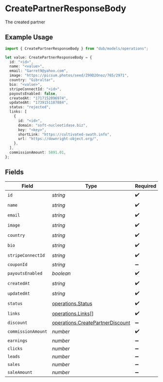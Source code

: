 # CreatePartnerResponseBody

The created partner

## Example Usage

```typescript
import { CreatePartnerResponseBody } from "dub/models/operations";

let value: CreatePartnerResponseBody = {
  id: "<id>",
  name: "<value>",
  email: "Garret9@yahoo.com",
  image: "https://picsum.photos/seed/Z99D2Onoz/765/2971",
  country: "Gibraltar",
  bio: "<value>",
  stripeConnectId: "<id>",
  payoutsEnabled: false,
  createdAt: "1717152096974",
  updatedAt: "1739151187884",
  status: "rejected",
  links: [
    {
      id: "<id>",
      domain: "soft-nucleotidase.biz",
      key: "<key>",
      shortLink: "https://cultivated-swath.info",
      url: "https://downright-object.org/",
    },
  ],
  commissionAmount: 5891.01,
};
```

## Fields

| Field                                                                                | Type                                                                                 | Required                                                                             | Description                                                                          |
| ------------------------------------------------------------------------------------ | ------------------------------------------------------------------------------------ | ------------------------------------------------------------------------------------ | ------------------------------------------------------------------------------------ |
| `id`                                                                                 | *string*                                                                             | :heavy_check_mark:                                                                   | N/A                                                                                  |
| `name`                                                                               | *string*                                                                             | :heavy_check_mark:                                                                   | N/A                                                                                  |
| `email`                                                                              | *string*                                                                             | :heavy_check_mark:                                                                   | N/A                                                                                  |
| `image`                                                                              | *string*                                                                             | :heavy_check_mark:                                                                   | N/A                                                                                  |
| `country`                                                                            | *string*                                                                             | :heavy_check_mark:                                                                   | N/A                                                                                  |
| `bio`                                                                                | *string*                                                                             | :heavy_check_mark:                                                                   | N/A                                                                                  |
| `stripeConnectId`                                                                    | *string*                                                                             | :heavy_check_mark:                                                                   | N/A                                                                                  |
| `couponId`                                                                           | *string*                                                                             | :heavy_minus_sign:                                                                   | N/A                                                                                  |
| `payoutsEnabled`                                                                     | *boolean*                                                                            | :heavy_check_mark:                                                                   | N/A                                                                                  |
| `createdAt`                                                                          | *string*                                                                             | :heavy_check_mark:                                                                   | N/A                                                                                  |
| `updatedAt`                                                                          | *string*                                                                             | :heavy_check_mark:                                                                   | N/A                                                                                  |
| `status`                                                                             | [operations.Status](../../models/operations/status.md)                               | :heavy_check_mark:                                                                   | N/A                                                                                  |
| `links`                                                                              | [operations.Links](../../models/operations/links.md)[]                               | :heavy_check_mark:                                                                   | N/A                                                                                  |
| `discount`                                                                           | [operations.CreatePartnerDiscount](../../models/operations/createpartnerdiscount.md) | :heavy_minus_sign:                                                                   | N/A                                                                                  |
| `commissionAmount`                                                                   | *number*                                                                             | :heavy_check_mark:                                                                   | N/A                                                                                  |
| `earnings`                                                                           | *number*                                                                             | :heavy_minus_sign:                                                                   | N/A                                                                                  |
| `clicks`                                                                             | *number*                                                                             | :heavy_minus_sign:                                                                   | N/A                                                                                  |
| `leads`                                                                              | *number*                                                                             | :heavy_minus_sign:                                                                   | N/A                                                                                  |
| `sales`                                                                              | *number*                                                                             | :heavy_minus_sign:                                                                   | N/A                                                                                  |
| `saleAmount`                                                                         | *number*                                                                             | :heavy_minus_sign:                                                                   | N/A                                                                                  |